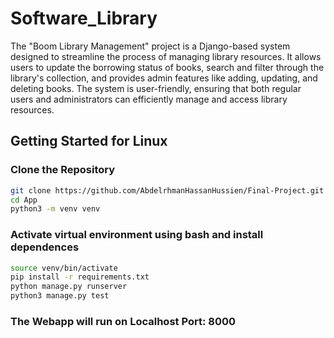 # Software_Library

The "Boom Library Management" project is a Django-based system designed to streamline the process of managing library resources. It allows users to update the borrowing status of books, search and filter through the library's collection, and provides admin features like adding, updating, and deleting books. The system is user-friendly, ensuring that both regular users and administrators can efficiently manage and access library resources.

## Getting Started for Linux

### Clone the Repository

```bash
git clone https://github.com/AbdelrhmanHassanHussien/Final-Project.git
cd App
python3 -m venv venv
```
### Activate virtual environment using bash and install dependences

```bash
source venv/bin/activate 
pip install -r requirements.txt 
python manage.py runserver
python3 manage.py test
```

###  The Webapp will run on Localhost Port: 8000